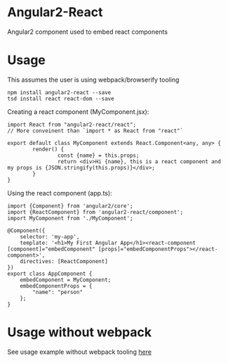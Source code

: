 # Angular2-React

Angular2 component used to embed react components

# Usage

This assumes the user is using webpack/browserify tooling

	npm install angular2-react --save
	tsd install react react-dom --save

Creating a react component (MyComponent.jsx):

	import React from "angular2-react/react";
	// More conveinent than `import * as React from "react"`

	export default class MyComponent extends React.Component<any, any> {
			render() {
					const {name} = this.props;
					return <div>Hi {name}, this is a react component and my props is {JSON.stringify(this.props)}</div>;
			}
	}

Using the react component (app.ts):

	import {Component} from 'angular2/core';
	import {ReactComponent} from 'angular2-react/component';
	import MyComponent from './MyComponent';

	@Component({
		selector: 'my-app',
		template: '<h1>My First Angular App</h1><react-component [component]="embedComponent" [props]="embedComponentProps"></react-component>',
		directives: [ReactComponent]
	})
	export class AppComponent {
		embedComponent = MyComponent;
		embedComponentProps = {
			"name": "person"
		};
	}

# Usage without webpack

See usage example without webpack tooling [here](https://github.com/LookLikeAPro/Angular-2-React-Example)

